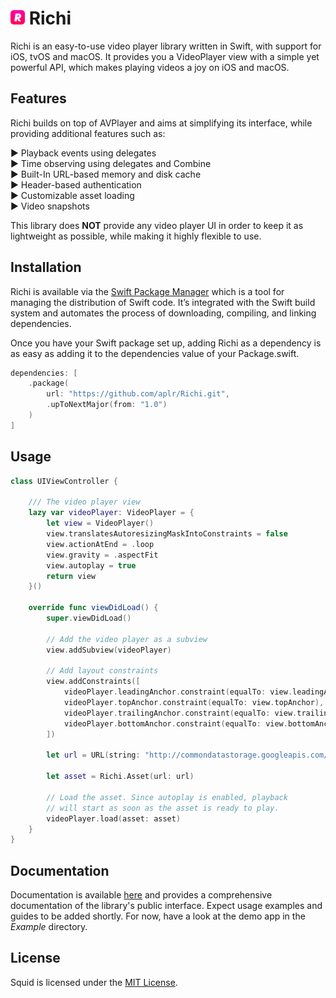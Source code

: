<h1>
    <img src="https://raw.githubusercontent.com/aplr/Richi/main/Logo.png?token=AAIAWBDVTXVU2WU3NM5UJMDAPPZA4" height="23" />
    Richi
</h1>

Richi is an easy-to-use video player library written in Swift, with support for iOS, tvOS and macOS.
It provides you a VideoPlayer view with a simple yet powerful API, which makes playing videos a joy on iOS and macOS.

## Features

Richi builds on top of AVPlayer and aims at simplifying its interface, while providing additional features such as:

► Playback events using delegates  
► Time observing using delegates and Combine  
► Built-In URL-based memory and disk cache  
► Header-based authentication  
► Customizable asset loading  
► Video snapshots

This library does **NOT** provide any video player UI in order to keep it as lightweight as possible, while making it highly flexible to use.

## Installation

Richi is available via the [Swift Package Manager](https://swift.org/package-manager/) which is a tool for managing the distribution of Swift code. It’s integrated with the Swift build system and automates the process of downloading, compiling, and linking dependencies.

Once you have your Swift package set up, adding Richi as a dependency is as easy as adding it to the dependencies value of your Package.swift.

```swift
dependencies: [
    .package(
        url: "https://github.com/aplr/Richi.git",
        .upToNextMajor(from: "1.0")
    )
]
```

## Usage

```swift
class UIViewController {

    /// The video player view
    lazy var videoPlayer: VideoPlayer = {
        let view = VideoPlayer()
        view.translatesAutoresizingMaskIntoConstraints = false
        view.actionAtEnd = .loop
        view.gravity = .aspectFit
        view.autoplay = true
        return view
    }()

    override func viewDidLoad() {
        super.viewDidLoad()

        // Add the video player as a subview
        view.addSubview(videoPlayer)

        // Add layout constraints
        view.addConstraints([
            videoPlayer.leadingAnchor.constraint(equalTo: view.leadingAnchor),
            videoPlayer.topAnchor.constraint(equalTo: view.topAnchor),
            videoPlayer.trailingAnchor.constraint(equalTo: view.trailingAnchor),
            videoPlayer.bottomAnchor.constraint(equalTo: view.bottomAnchor)
        ])

        let url = URL(string: "http://commondatastorage.googleapis.com/gtv-videos-bucket/sample/BigBuckBunny.mp4")!

        let asset = Richi.Asset(url: url)

        // Load the asset. Since autoplay is enabled, playback
        // will start as soon as the asset is ready to play.
        videoPlayer.load(asset: asset)
    }
}
```

## Documentation

Documentation is available [here](https://richi.aplr.io) and provides a comprehensive documentation of the library's public interface. Expect usage examples and guides to be added shortly. For now, have a look at the demo app in the *Example* directory.

## License
Squid is licensed under the [MIT License](https://github.com/aplr/Richi/blob/main/LICENSE).
